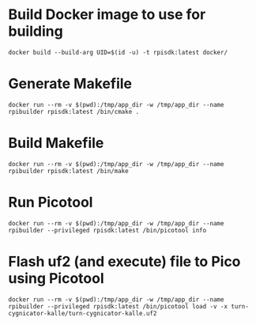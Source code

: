 # Build Docker image to use for building
```
docker build --build-arg UID=$(id -u) -t rpisdk:latest docker/
```

# Generate Makefile
```
docker run --rm -v $(pwd):/tmp/app_dir -w /tmp/app_dir --name rpibuilder rpisdk:latest /bin/cmake .
```

# Build Makefile
```
docker run --rm -v $(pwd):/tmp/app_dir -w /tmp/app_dir --name rpibuilder rpisdk:latest /bin/make
```

# Run Picotool
```
docker run --rm -v $(pwd):/tmp/app_dir -w /tmp/app_dir --name rpibuilder --privileged rpisdk:latest /bin/picotool info
```

# Flash uf2 (and execute) file to Pico using Picotool
```
docker run --rm -v $(pwd):/tmp/app_dir -w /tmp/app_dir --name rpibuilder --privileged rpisdk:latest /bin/picotool load -v -x turn-cygnicator-kalle/turn-cygnicator-kalle.uf2
```